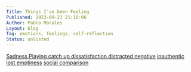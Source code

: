 ```yaml
---
Title: Things I've been Feeling
Published: 2023-09-23 21:18:06
Author: Pablo Morales
Layout: blog
Tag: emotions, feelings, self-reflection
Status: unlisted
---
```


<div class="pa4 lh-copy">
  <a class="f4 fw6 db black link hover-near-black" href="#0">Sadness </a>
  <a class="f4 fw6 db black link hover-dark-gray" href="#0">Playing catch up </a>
  <a class="f4 fw6 db black link hover-mid-gray" href="#0">dissatisfaction </a>
  <a class="f4 fw6 db black link hover-gray" href="#0">distracted </a>
  <a class="f4 fw6 db black link hover-dark-red" href="#0">negative</a>
  <a class="f4 fw6 db black link hover-red" href="#0">inauthentic </a>
  <a class="f4 fw6 db black link hover-purple" href="#0">lost </a>
  <a class="f4 fw6 db black link hover-light-purple" href="#0">emptiness</a>
  <a class="f4 fw6 db black link hover-dark-pink" href="#0">social comparison </a>
</div>
